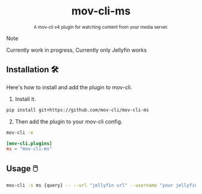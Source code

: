 <div align="center">

  # mov-cli-ms
  <sub>A mov-cli v4 plugin for watching content from your media server.</sub>

</div>

> [!NOTE]
> Currently work in progress, Currently only Jellyfin works

## Installation 🛠️
Here's how to install and add the plugin to mov-cli.

1. Install it.
```sh
pip install git+https://github.com/mov-cli/mov-cli-ms
```
2. Then add the plugin to your mov-cli config.
```sh
mov-cli -e
```
```toml
[mov-cli.plugins]
ms = "mov-cli-ms"
```

## Usage 🖱️
```sh
mov-cli -s ms {query} -- --url "jellyfin url" --username "your jellyfin username" --password "your jellyfin password"
```
